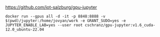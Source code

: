 https://github.com/iot-salzburg/gpu-jupyter

```shell
docker run --gpus all -d -it -p 8848:8888 -v $(pwd)/jupyter:/home/jovyan/work -e GRANT_SUDO=yes -e JUPYTER_ENABLE_LAB=yes --user root cschranz/gpu-jupyter:v1.6_cuda-12.0_ubuntu-22.04
```